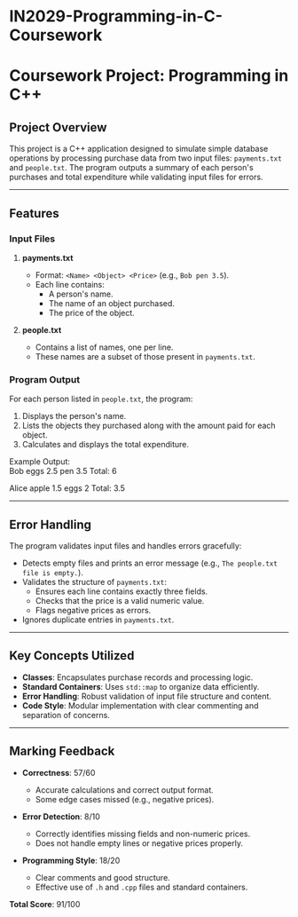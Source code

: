 # IN2029-Programming-in-C-Coursework

# Coursework Project: Programming in C++

## Project Overview
This project is a C++ application designed to simulate simple database operations by processing purchase data from two input files: `payments.txt` and `people.txt`. The program outputs a summary of each person's purchases and total expenditure while validating input files for errors.

---

## Features

### Input Files
1. **payments.txt**  
   - Format: `<Name> <Object> <Price>` (e.g., `Bob pen 3.5`).  
   - Each line contains:
     - A person's name.
     - The name of an object purchased.
     - The price of the object.  

2. **people.txt**  
   - Contains a list of names, one per line.  
   - These names are a subset of those present in `payments.txt`.  

### Program Output
For each person listed in `people.txt`, the program:  
1. Displays the person's name.  
2. Lists the objects they purchased along with the amount paid for each object.  
3. Calculates and displays the total expenditure.  

Example Output:  
Bob
eggs 2.5
pen 3.5
Total: 6

Alice
apple 1.5
eggs 2
Total: 3.5


---

## Error Handling
The program validates input files and handles errors gracefully:
- Detects empty files and prints an error message (e.g., `The people.txt file is empty.`).
- Validates the structure of `payments.txt`:
  - Ensures each line contains exactly three fields.
  - Checks that the price is a valid numeric value.
  - Flags negative prices as errors.
- Ignores duplicate entries in `payments.txt`.

---

## Key Concepts Utilized
- **Classes**: Encapsulates purchase records and processing logic.  
- **Standard Containers**: Uses `std::map` to organize data efficiently.  
- **Error Handling**: Robust validation of input file structure and content.  
- **Code Style**: Modular implementation with clear commenting and separation of concerns.  

---

## Marking Feedback
- **Correctness**: 57/60  
  - Accurate calculations and correct output format.  
  - Some edge cases missed (e.g., negative prices).  

- **Error Detection**: 8/10  
  - Correctly identifies missing fields and non-numeric prices.  
  - Does not handle empty lines or negative prices properly.  

- **Programming Style**: 18/20  
  - Clear comments and good structure.  
  - Effective use of `.h` and `.cpp` files and standard containers.  

**Total Score**: 91/100  
